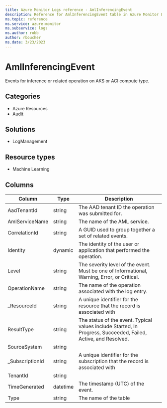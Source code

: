 ```yaml
---
title: Azure Monitor Logs reference - AmlInferencingEvent
description: Reference for AmlInferencingEvent table in Azure Monitor Logs.
ms.topic: reference
ms.service: azure-monitor
ms.subservice: logs
ms.author: robb
author: rboucher
ms.date: 3/23/2023
---
```


# AmlInferencingEvent

 Events for inference or related operation on AKS or ACI compute type.

## Categories

- Azure Resources
- Audit
## Solutions

- LogManagement
## Resource types

- Machine Learning




## Columns

| Column | Type | Description |
| --- | --- | --- |
| AadTenantId | string | The AAD tenant ID the operation was submitted for. |
| AmlServiceName | string | The name of the AML service. |
| CorrelationId | string | A GUID used to group together a set of related events. |
| Identity | dynamic | The identity of the user or application that performed the operation. |
| Level | string | The severity level of the event. Must be one of Informational, Warning, Error, or Critical. |
| OperationName | string | The name of the operation associated with the log entry. |
| _ResourceId | string | A unique identifier for the resource that the record is associated with |
| ResultType | string | The status of the event. Typical values include Started, In Progress, Succeeded, Failed, Active, and Resolved. |
| SourceSystem | string |  |
| _SubscriptionId | string | A unique identifier for the subscription that the record is associated with |
| TenantId | string |  |
| TimeGenerated | datetime | The timestamp (UTC) of the event. |
| Type | string | The name of the table |
